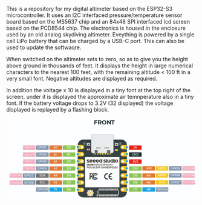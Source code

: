 This is a repository for my digital altimeter based on the ESP32-S3 microcontroller. It uses an I2C interfaced pressure/temperature sensor board based on the MS5637 chip and an 84x48 SPI interfaced lcd screen based on the PCD8544 chip. The electronics is housed in the enclosure used by an old analog skydiving altimeter. Eveything is powered by a single cell LiPo battery that can be charged by a USB-C port. This can also be used to update the softwaqre.

When switched on the altimeter sets to zero, so as to give you the height above ground in thousands of feet. It displays the height in large numerical characters to the nearest 100 feet, with the remaining altitude < 100 ft in a very small font. Negative altitudes are displayed as required.

In addition the voltage x 10 is displayed in a tiny font at the top right of the screen, under it is displayed the approximate air temnperature also in a tiny font. If the battery voltage drops to 3.2V (32 displayed) the voltage displayed is replayed by a flashing block.

![ESP32-S3 pinout](Images/ESP32-S3_pinout.png)
